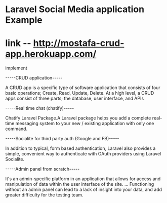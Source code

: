 # Laravel Social Media application Example

# link -- http://mostafa-crud-app.herokuapp.com/

implement

-----CRUD application-----

A CRUD app is a specific type of software application that consists of four basic operations; Create, Read, Update, Delete. At a high level, a CRUD apps consist of three parts; the database, user interface, and APIs


-----Real time chat (chatify)-----

Chatify Laravel Package.A Laravel package helps you add a complete real-time messaging system to your new / existing application with only one command.


-----Socialite for third party auth (Google and FB)-----

In addition to typical, form based authentication, Laravel also provides a simple, convenient way to authenticate with OAuth providers using Laravel Socialite.


-----Admin panel from scratch-----

It's an admin-specific platform in an application that allows for access and manipulation of data within the user interface of the site. ... Functioning without an admin panel can lead to a lack of insight into your data, and add greater difficulty for the testing team.


